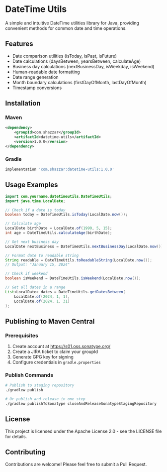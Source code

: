 # DateTime Utils

A simple and intuitive DateTime utilities library for Java, providing convenient methods for common date and time operations.

## Features

- Date comparison utilities (isToday, isPast, isFuture)
- Date calculations (daysBetween, yearsBetween, calculateAge)
- Business day calculations (nextBusinessDay, isWeekday, isWeekend)
- Human-readable date formatting
- Date range generation
- Month boundary calculations (firstDayOfMonth, lastDayOfMonth)
- Timestamp conversions

## Installation

### Maven
```xml
<dependency>
    <groupId>com.shazzar</groupId>
    <artifactId>datetime-utils</artifactId>
    <version>1.0.0</version>
</dependency>
```

### Gradle
```gradle
implementation 'com.shazzar:datetime-utils:1.0.0'
```

## Usage Examples

```java
import com.yourname.datetimeutils.DateTimeUtils;
import java.time.LocalDate;

// Check if a date is today
boolean today = DateTimeUtils.isToday(LocalDate.now());

// Calculate age
LocalDate birthDate = LocalDate.of(1990, 5, 15);
int age = DateTimeUtils.calculateAge(birthDate);

// Get next business day
LocalDate nextBusiness = DateTimeUtils.nextBusinessDay(LocalDate.now());

// Format date to readable string
String readable = DateTimeUtils.toReadableString(LocalDate.now());
// Output: "January 15, 2024"

// Check if weekend
boolean isWeekend = DateTimeUtils.isWeekend(LocalDate.now());

// Get all dates in a range
List<LocalDate> dates = DateTimeUtils.getDatesBetween(
    LocalDate.of(2024, 1, 1),
    LocalDate.of(2024, 1, 31)
);
```

## Publishing to Maven Central

### Prerequisites
1. Create account at https://s01.oss.sonatype.org/
2. Create a JIRA ticket to claim your groupId
3. Generate GPG key for signing
4. Configure credentials in `gradle.properties`

### Publish Commands
```bash
# Publish to staging repository
./gradlew publish

# Or publish and release in one step
./gradlew publishToSonatype closeAndReleaseSonatypeStagingRepository
```

## License

This project is licensed under the Apache License 2.0 - see the LICENSE file for details.

## Contributing

Contributions are welcome! Please feel free to submit a Pull Request.